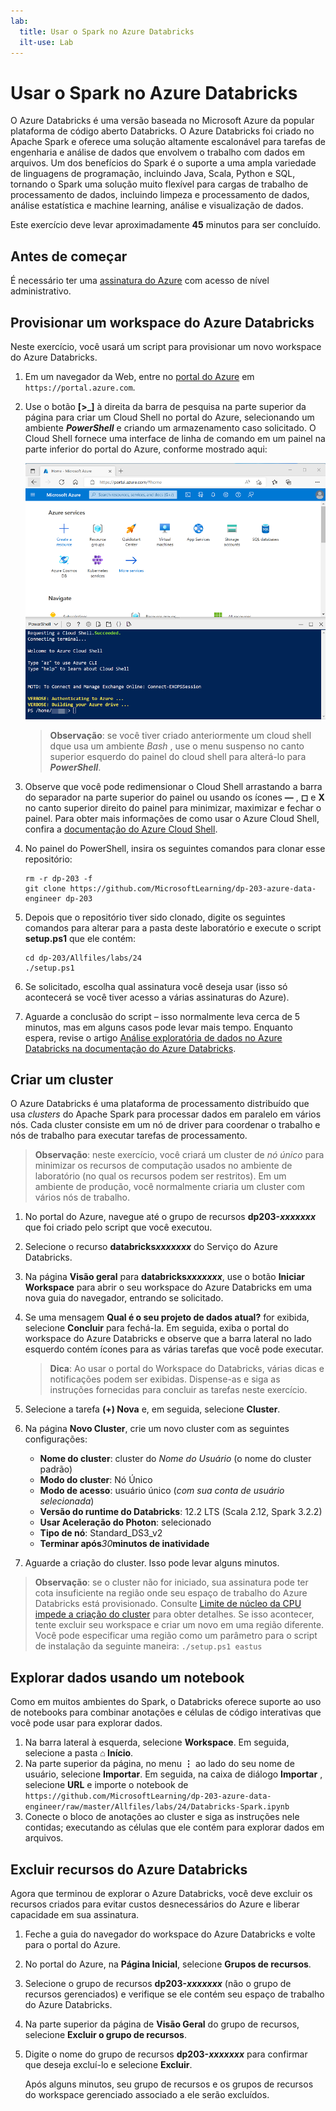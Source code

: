 ```yaml
---
lab:
  title: Usar o Spark no Azure Databricks
  ilt-use: Lab
---
```


# Usar o Spark no Azure Databricks

O Azure Databricks é uma versão baseada no Microsoft Azure da popular plataforma de código aberto Databricks. O Azure Databricks foi criado no Apache Spark e oferece uma solução altamente escalonável para tarefas de engenharia e análise de dados que envolvem o trabalho com dados em arquivos. Um dos benefícios do Spark é o suporte a uma ampla variedade de linguagens de programação, incluindo Java, Scala, Python e SQL, tornando o Spark uma solução muito flexível para cargas de trabalho de processamento de dados, incluindo limpeza e processamento de dados, análise estatística e machine learning, análise e visualização de dados.

Este exercício deve levar aproximadamente **45** minutos para ser concluído.

## Antes de começar

É necessário ter uma [assinatura do Azure](https://azure.microsoft.com/free) com acesso de nível administrativo.

## Provisionar um workspace do Azure Databricks

Neste exercício, você usará um script para provisionar um novo workspace do Azure Databricks.

1. Em um navegador da Web, entre no [portal do Azure](https://portal.azure.com) em `https://portal.azure.com`.
2. Use o botão **[\>_]** à direita da barra de pesquisa na parte superior da página para criar um Cloud Shell no portal do Azure, selecionando um ambiente ***PowerShell*** e criando um armazenamento caso solicitado. O Cloud Shell fornece uma interface de linha de comando em um painel na parte inferior do portal do Azure, conforme mostrado aqui:

    ![Portal do Azure com um painel do Cloud Shell](./images/cloud-shell.png)

    > **Observação**: se você tiver criado anteriormente um cloud shell dque usa um ambiente *Bash* , use o menu suspenso no canto superior esquerdo do painel do cloud shell para alterá-lo para ***PowerShell***.

3. Observe que você pode redimensionar o Cloud Shell arrastando a barra do separador na parte superior do painel ou usando os ícones **&#8212;** , **&#9723;** e **X** no canto superior direito do painel para minimizar, maximizar e fechar o painel. Para obter mais informações de como usar o Azure Cloud Shell, confira a [documentação do Azure Cloud Shell](https://docs.microsoft.com/azure/cloud-shell/overview).

4. No painel do PowerShell, insira os seguintes comandos para clonar esse repositório:

    ```
    rm -r dp-203 -f
    git clone https://github.com/MicrosoftLearning/dp-203-azure-data-engineer dp-203
    ```

5. Depois que o repositório tiver sido clonado, digite os seguintes comandos para alterar para a pasta deste laboratório e execute o script **setup.ps1** que ele contém:

    ```
    cd dp-203/Allfiles/labs/24
    ./setup.ps1
    ```

6. Se solicitado, escolha qual assinatura você deseja usar (isso só acontecerá se você tiver acesso a várias assinaturas do Azure).

7. Aguarde a conclusão do script – isso normalmente leva cerca de 5 minutos, mas em alguns casos pode levar mais tempo. Enquanto espera, revise o artigo [Análise exploratória de dados no Azure Databricks na documentação do Azure Databricks](https://learn.microsoft.com/azure/databricks/exploratory-data-analysis/).

## Criar um cluster

O Azure Databricks é uma plataforma de processamento distribuído que usa *clusters* do Apache Spark para processar dados em paralelo em vários nós. Cada cluster consiste em um nó de driver para coordenar o trabalho e nós de trabalho para executar tarefas de processamento.

> **Observação**: neste exercício, você criará um cluster de *nó único* para minimizar os recursos de computação usados no ambiente de laboratório (no qual os recursos podem ser restritos). Em um ambiente de produção, você normalmente criaria um cluster com vários nós de trabalho.

1. No portal do Azure, navegue até o grupo de recursos **dp203-*xxxxxxx*** que foi criado pelo script que você executou.
2. Selecione o recurso **databricks*xxxxxxx*** do Serviço do Azure Databricks.
3. Na página **Visão geral** para **databricks*xxxxxxx***, use o botão **Iniciar Workspace** para abrir o seu workspace do Azure Databricks em uma nova guia do navegador, entrando se solicitado.
4. Se uma mensagem **Qual é o seu projeto de dados atual?** for exibida, selecione **Concluir** para fechá-la. Em seguida, exiba o portal do workspace do Azure Databricks e observe que a barra lateral no lado esquerdo contém ícones para as várias tarefas que você pode executar.

    >**Dica**: Ao usar o portal do Workspace do Databricks, várias dicas e notificações podem ser exibidas. Dispense-as e siga as instruções fornecidas para concluir as tarefas neste exercício.

1. Selecione a tarefa **(+) Nova** e, em seguida, selecione **Cluster**.
1. Na página **Novo Cluster**, crie um novo cluster com as seguintes configurações:
    - **Nome do cluster**: cluster do *Nome do Usuário* (o nome do cluster padrão)
    - **Modo do cluster**: Nó Único
    - **Modo de acesso**: usuário único (*com sua conta de usuário selecionada*)
    - **Versão do runtime do Databricks**: 12.2 LTS (Scala 2.12, Spark 3.2.2)
    - **Usar Aceleração do Photon**: selecionado
    - **Tipo de nó**: Standard_DS3_v2
    - **Terminar após***30***minutos de inatividade**

7. Aguarde a criação do cluster. Isso pode levar alguns minutos.

> **Observação**: se o cluster não for iniciado, sua assinatura pode ter cota insuficiente na região onde seu espaço de trabalho do Azure Databricks está provisionado. Consulte [Limite de núcleo da CPU impede a criação do cluster](https://docs.microsoft.com/azure/databricks/kb/clusters/azure-core-limit) para obter detalhes. Se isso acontecer, tente excluir seu workspace e criar um novo em uma região diferente. Você pode especificar uma região como um parâmetro para o script de instalação da seguinte maneira: `./setup.ps1 eastus`

## Explorar dados usando um notebook

Como em muitos ambientes do Spark, o Databricks oferece suporte ao uso de notebooks para combinar anotações e células de código interativas que você pode usar para explorar dados.

1. Na barra lateral à esquerda, selecione **Workspace**. Em seguida, selecione a pasta **⌂ Início**.
1. Na parte superior da página, no menu **⋮** ao lado do seu nome de usuário, selecione **Importar**. Em seguida, na caixa de diálogo **Importar** , selecione **URL** e importe o notebook de `https://github.com/MicrosoftLearning/dp-203-azure-data-engineer/raw/master/Allfiles/labs/24/Databricks-Spark.ipynb`
1. Conecte o bloco de anotações ao cluster e siga as instruções nele contidas; executando as células que ele contém para explorar dados em arquivos.

## Excluir recursos do Azure Databricks

Agora que terminou de explorar o Azure Databricks, você deve excluir os recursos criados para evitar custos desnecessários do Azure e liberar capacidade em sua assinatura.

1. Feche a guia do navegador do workspace do Azure Databricks e volte para o portal do Azure.
2. No portal do Azure, na **Página Inicial**, selecione **Grupos de recursos**.
3. Selecione o grupo de recursos **dp203-*xxxxxxx*** (não o grupo de recursos gerenciados) e verifique se ele contém seu espaço de trabalho do Azure Databricks.
4. Na parte superior da página de **Visão Geral** do grupo de recursos, selecione **Excluir o grupo de recursos**.
5. Digite o nome do grupo de recursos **dp203-*xxxxxxx*** para confirmar que deseja excluí-lo e selecione **Excluir**.

    Após alguns minutos, seu grupo de recursos e os grupos de recursos do workspace gerenciado associado a ele serão excluídos.
